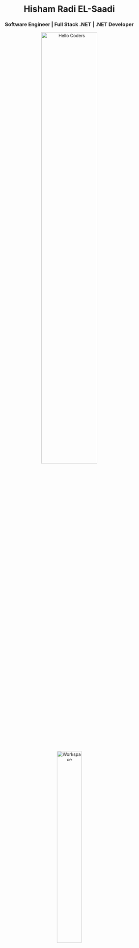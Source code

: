 <h1 align="center">Hisham Radi EL-Saadi</h1>
<h3 align="center">Software Engineer | Full Stack .NET | .NET Developer</h3>

<div align="center" width="50">

<img src="https://github.com/SP-XD/SP-XD/blob/main/images/hellocoders_rounded.gif?raw=true" alt="Hello Coders" width="60%"/> <br>
<img src="https://github.com/SP-XD/SP-XD/blob/main/images/dev-working_rounded.gif?raw=true" alt="Workspace"  width="40%"/><br> 

</div>

<p align="center">
  <a href="https://www.linkedin.com/in/hisham-rady-2751b3373" target="_blank">
    <img src="https://img.shields.io/badge/LinkedIn-blue?style=flat&logo=linkedin&logoColor=white"/>
  </a>
</p>

---

### 👨‍💻 About Me

```csharp
class HishamRadiELSaadi {
  string role = "Software Engineer | .NET Developer | Full Stack";
  string language = "Arabic & English";
  
  List<string> skills = new List<string>() {
    "ASP.NET Core MVC & Web API",
    "Entity Framework Core",
    "SQL Server & Firebase",
    "JavaScript (ES6+), HTML, CSS",
    "Bootstrap, Tailwind, Responsive Design",
    "Git & GitHub",
    "Clean Code & Best Practices",
    "Flutter (Dart) - Built and deployed several mobile apps"
  };
  
  List<string> flutterTools = new List<string>() {
    "Dart",
    "Flutter SDK",
    "Provider / Riverpod",
    "Bloc State Management",
    "Firebase Integration",
    "REST API Integration",
    "Responsive UI for Android & iOS"
  };
}

